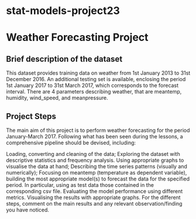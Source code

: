 # stat-models-project23

# Weather Forecasting Project
## Brief description of the dataset

This dataset provides training data on weather from 1st January 2013 to 31st December 2016. An additional testing set is available, enclosing the period 1st January 2017 to 31st March 2017, which corresponds to the forecast interval. There are 4 parameters describing weather, that are meantemp, humidity, wind_speed, and meanpressure.

## Project Steps

The main aim of this project is to perform weather forecasting for the period January-March 2017. Following what has been seen during the lessons, a comprehensive pipeline should be devised, including:

Loading, converting and cleaning of the data;
Exploring the dataset with descriptive statistics and frequency analysis. Using appropriate graphs to visualise the data at hand;
Describing the time series patterns (visually and numerically);
Focusing on meantemp (temperature as dependent variable), building the most appropriate model(s) to forecast the data for the specified period. In particular, using as test data those contained in the corresponding csv file. Evaluating the model performance using different metrics. Visualising the results with appropriate graphs.
For the different steps, comment on the main results and any relevant observation/finding you have noticed.
